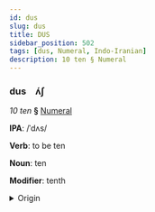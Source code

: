 ```yaml
---
id: dus
slug: dus
title: DUS
sidebar_position: 502
tags: [dus, Numeral, Indo-Iranian]
description: 10 ten § Numeral
---
```


### dus&emsp;<span kind="abugida">ʌ́ʃ</span>

*10 ten* **§** [Numeral](../../tags/Numeral)

**IPA**: /ˈdʌs/

**Verb**: to be ten

**Noun**: ten

**Modifier**: tenth

<details>
    <summary>Origin</summary>
    Hindi दस das [d̪ɐs]<br/>
    <em>Indo-Iranian Language Family</em>
</details>